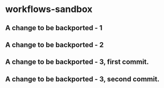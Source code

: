 # workflows-sandbox

## A change to be backported - 1
## A change to be backported - 2
## A change to be backported - 3, first commit.
## A change to be backported - 3, second commit.

